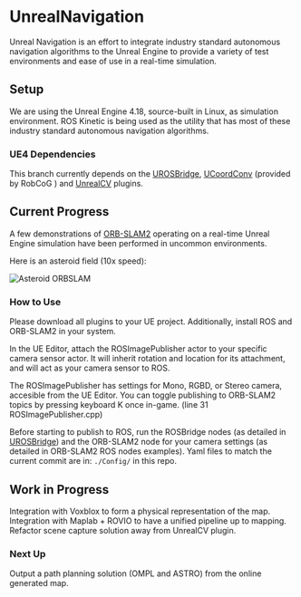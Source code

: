 # UnrealNavigation
Unreal Navigation is an effort to integrate industry standard autonomous navigation algorithms to the Unreal Engine to provide a variety of test environments and ease of use in a real-time simulation. 

## Setup
We are using the Unreal Engine 4.18, source-built in Linux, as simulation environment. ROS Kinetic is being used as the utility that has most of these industry standard autonomous navigation algorithms. 

### UE4 Dependencies
This branch currently depends on the [UROSBridge], [UCoordConv] (provided by RobCoG ) and [UnrealCV] plugins.


## Current Progress

A few demonstrations of [ORB-SLAM2] operating on a real-time Unreal Engine simulation have been performed in uncommon environments.

Here is an asteroid field (10x speed):

![Asteroid ORBSLAM](https://github.com/maucoen/UnrealNavigation/blob/Navigation/WebContent/asteroidslam.gif "Asteroid field ORB SLAM")

### How to Use

Please download all plugins to your UE project. Additionally, install ROS and ORB-SLAM2 in your system.

In the UE Editor, attach the ROSImagePublisher actor to your specific camera sensor actor. It will inherit rotation and location for its attachment, and will act as your camera sensor to ROS. 

The ROSImagePublisher has settings for Mono, RGBD, or Stereo camera, accesible from the UE Editor. You can toggle publishing to ORB-SLAM2 topics by pressing keyboard K once in-game. (line 31 ROSImagePublisher.cpp)

Before starting to publish to ROS, run the ROSBridge nodes (as detailed in [UROSBridge]) and the ORB-SLAM2 node for your camera settings (as detailed in ORB-SLAM2 ROS nodes examples). Yaml files to match the current commit are in: `./Config/` in this repo. 


## Work in Progress
Integration with Voxblox to form a physical representation of the map.
Integration with Maplab + ROVIO to have a unified pipeline up to mapping.
Refactor scene capture solution away from UnrealCV plugin.

### Next Up
Output a path planning solution (OMPL and ASTRO) from the online generated map.  


[UROSBridge]: https://github.com/robcog-iai/UROSBridge
[UCoordConv]: https://github.com/robcog-iai/UCoordConv
[RobCoG]: https://github.com/robcog-iai
[UnrealCV]: https://github.com/unrealcv/unrealcv
[ORB-SLAM2]: https://github.com/raulmur/ORB_SLAM2